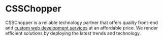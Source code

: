# CSSChopper
CSSChopper is a reliable technology partner that offers quality front-end and <a href="https://www.csschopper.com/custom-web-development.shtml">custom web development services</a> at an affordable price. We render efficient solutions by deploying the latest trends and technology.
